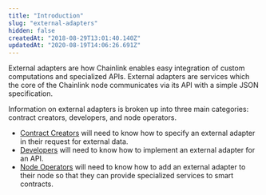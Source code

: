 ```yaml
---
title: "Introduction"
slug: "external-adapters"
hidden: false
createdAt: "2018-08-29T13:01:40.140Z"
updatedAt: "2020-08-19T14:06:26.691Z"
---
```

External adapters are how Chainlink enables easy integration of custom computations and specialized APIs. External adapters are services which the core of the Chainlink node communicates via its API with a simple JSON specification. 

Information on external adapters is broken up into three main categories: contract creators, developers, and node operators. 
- [Contract Creators](doc:contract-creators) will need to know how to specify an external adapter in their request for external data. 
- [Developers](doc:developers) will need to know how to implement an external adapter for an API. 
- [Node Operators](doc:node-operators) will need to know how to add an external adapter to their node so that they can provide specialized services to smart contracts.